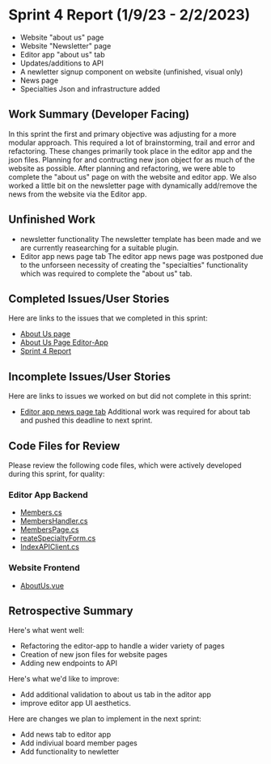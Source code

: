 # Sprint 4 Report (1/9/23 - 2/2/2023)
 * Website "about us" page
 * Website "Newsletter" page
 * Editor app "about us" tab
 * Updates/additions to API
 * A newletter signup component on website (unfinished, visual only)
 * News page
 * Specialties Json and infrastructure added

## Work Summary (Developer Facing)
In this sprint the first and primary objective was adjusting for a more modular approach.
This required a lot of brainstorming, trail and error and refactoring. These changes 
primarily took place in the editor app and the json files. Planning for and contructing
new json object for as much of the website as possible. After planning and refactoring,
we were able to complete the "about us" page on with the website and editor app. We also worked a little bit on the newsletter page with dynamically add/remove the news from the website via the Editor app.

## Unfinished Work
 * newsletter functionality
The newsletter template has been made and we are currently reasearching for a suitable plugin.
 * Editor app news page tab
The editor app news page was postponed due to the unforseen necessity of
creating the "specialties" functionality which was required to complete the "about us" tab.

## Completed Issues/User Stories
Here are links to the issues that we completed in this sprint:
 * [About Us page](https://github.com/WSUCptSCapstone-Fall2022Spring2023/index-fullstackapp/issues/41)
 * [About Us Page Editor-App](https://github.com/WSUCptSCapstone-Fall2022Spring2023/index-fullstackapp/issues/43)
 * [Sprint 4 Report](https://github.com/WSUCptSCapstone-Fall2022Spring2023/index-fullstackapp/issues/48)


 ## Incomplete Issues/User Stories
 Here are links to issues we worked on but did not complete in this sprint:
 * [Editor app news page tab](https://github.com/WSUCptSCapstone-Fall2022Spring2023/index-fullstackapp/issues/44)
Additional work was required for about tab and pushed this deadline to next sprint.

## Code Files for Review
Please review the following code files, which were actively developed during this sprint, for quality:
### Editor App Backend
 * [Members.cs](https://github.com/WSUCptSCapstone-Fall2022Spring2023/index-fullstackapp/blob/main/index-editor-app/index-editor-app/Members.cs)
 * [MembersHandler.cs](https://github.com/WSUCptSCapstone-Fall2022Spring2023/index-fullstackapp/blob/main/index-editor-app/index-editor-app-engine/MembersHandler.cs)
 * [MembersPage.cs](https://github.com/WSUCptSCapstone-Fall2022Spring2023/index-fullstackapp/blob/main/index-editor-app/index-editor-app-engine/JsonClasses/MembersPage.cs)
 * [reateSpecialtyForm.cs](https://github.com/WSUCptSCapstone-Fall2022Spring2023/index-fullstackapp/blob/main/index-editor-app/index-editor-app/CreateSpecialtyForm.cs)
 * [IndexAPIClient.cs](https://github.com/WSUCptSCapstone-Fall2022Spring2023/index-fullstackapp/blob/main/index-editor-app/index-editor-app-engine/IndexAPIClient.cs)
### Website Frontend
 * [AboutUs.vue](https://github.com/WSUCptSCapstone-Fall2022Spring2023/index-fullstackapp/blob/main/front-end/index-vue/src/components/AboutUs.vue)

## Retrospective Summary
Here's what went well:
  * Refactoring the editor-app to handle a wider variety of pages
  * Creation of new json files for website pages
  * Adding new endpoints to API
 
Here's what we'd like to improve:
   * Add additional validation to about us tab in the aditor app
   * improve editor app UI aesthetics.
  
Here are changes we plan to implement in the next sprint:
   * Add news tab to editor app
   * Add indiviual board member pages
   * Add functionality to newletter